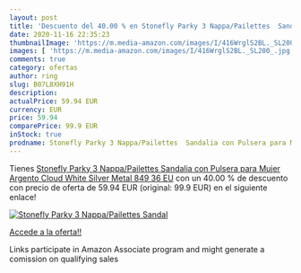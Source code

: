 ```yaml
---
layout: post
title: 'Descuento del 40.00 % en Stonefly Parky 3 Nappa/Pailettes  Sandal'
date: 2020-11-16 22:35:23
thumbnailImage: 'https://m.media-amazon.com/images/I/416WrglS2BL._SL200_.jpg'
images: [ 'https://m.media-amazon.com/images/I/416WrglS2BL._SL200_.jpg' ]
comments: true
category: ofertas
author: ring
slug: B07L8XH91H
description:
actualPrice: 59.94 EUR
currency: EUR
price: 59.94
comparePrice: 99.9 EUR
inStock: true
prodname: Stonefly Parky 3 Nappa/Pailettes  Sandalia con Pulsera para Mujer  Argento Cloud White Silver Metal 849  36 EU
---
```


Tienes [Stonefly Parky 3 Nappa/Pailettes  Sandalia con Pulsera para Mujer  Argento Cloud White Silver Metal 849  36 EU](https://www.amazon.es/dp/B07L8XH91H/?tag=tolees-21) con un 40.00 % de descuento con precio de oferta de 59.94 EUR (original: 99.9 EUR) en el siguiente enlace!

[![Stonefly Parky 3 Nappa/Pailettes  Sandal](https://m.media-amazon.com/images/I/416WrglS2BL._SL200_.jpg)](https://www.amazon.es/dp/B07L8XH91H/?tag=tolees-21)

[Accede a la oferta!!](https://www.amazon.es/dp/B07L8XH91H/?tag=tolees-21)

Links participate in Amazon Associate program and might generate a comission on qualifying sales


